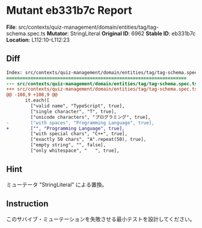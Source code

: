# Mutant eb331b7c Report

**File**: src/contexts/quiz-management/domain/entities/tag/tag-schema.spec.ts
**Mutator**: StringLiteral
**Original ID**: 6962
**Stable ID**: eb331b7c
**Location**: L112:10–L112:23

## Diff

```diff
Index: src/contexts/quiz-management/domain/entities/tag/tag-schema.spec.ts
===================================================================
--- src/contexts/quiz-management/domain/entities/tag/tag-schema.spec.ts	original
+++ src/contexts/quiz-management/domain/entities/tag/tag-schema.spec.ts	mutated #6962
@@ -108,9 +108,9 @@
       it.each([
         ["valid name", "TypeScript", true],
         ["single character", "T", true],
         ["unicode characters", "プログラミング", true],
-        ["with spaces", "Programming Language", true],
+        ["", "Programming Language", true],
         ["with special chars", "C++", true],
         ["exactly 50 chars", "A".repeat(50), true],
         ["empty string", "", false],
         ["only whitespace", "   ", true],
```

## Hint

ミューテータ "StringLiteral" による置換。

## Instruction

このサバイブ・ミューテーションを失敗させる最小テストを設計してください。
